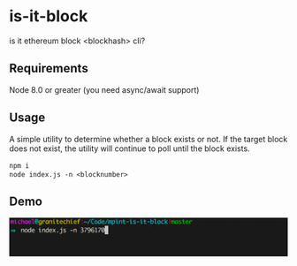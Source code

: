 # is-it-block
is it ethereum block &lt;blockhash> cli?

## Requirements

Node 8.0 or greater (you need async/await support)
## Usage

A simple utility to determine whether a block exists or not.  If the target block does not exist,
the utility will continue to poll until the block exists.

```
npm i
node index.js -n <blocknumber>
```
## Demo
![Demo](./demo.gif)
